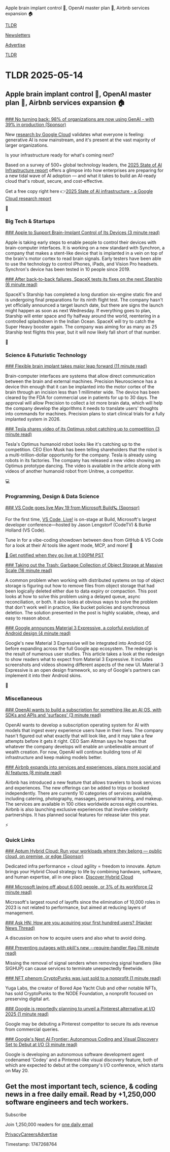 Apple brain implant control 📱, OpenAI master plan 🤖, Airbnb services expansion 🏠

[TLDR](/)

[Newsletters](/newsletters)

[Advertise](https://advertise.tldr.tech/)

[TLDR](/)

# TLDR 2025-05-14

## Apple brain implant control 📱, OpenAI master plan 🤖, Airbnb services expansion 🏠

### 

[### No turning back: 98% of organizations are now using GenAI - with 39% in production (Sponsor)](https://cloud.google.com/resources/content/state-of-ai-infrastructure?utm_source=cloud_sfdc&amp;utm_medium=email&amp;utm_campaign=FY24-Q3-GLOBAL-ENDM467-website-dl-AIInfraTrends-8889&amp;utm_content=state_of_ai_infra&amp;utm_term=tldr&amp;e=48754805&amp;hl=en)

New [research by Google Cloud](https://cloud.google.com/resources/content/state-of-ai-infrastructure?utm_source=cloud_sfdc&utm_medium=email&utm_campaign=FY24-Q3-GLOBAL-ENDM467-website-dl-AIInfraTrends-8889&utm_content=state_of_ai_infra&utm_term=tldr&e=48754805&hl=en) validates what everyone is feeling: generative AI is now mainstream, and it's present at the vast majority of larger organizations.

Is your infrastructure ready for what's coming next?

Based on a survey of 500+ global technology leaders, the [2025 State of AI Infrastructure report](https://cloud.google.com/resources/content/state-of-ai-infrastructure?utm_source=cloud_sfdc&utm_medium=email&utm_campaign=FY24-Q3-GLOBAL-ENDM467-website-dl-AIInfraTrends-8889&utm_content=state_of_ai_infra&utm_term=tldr&e=48754805&hl=en) offers a glimpse into how enterprises are preparing for a new tidal wave of AI adoption — and what it takes to build an AI-ready cloud that's robust, secure, and cost-effective.

Get a free copy right here 👉[2025 State of AI infrastructure - a Google Cloud research report](https://cloud.google.com/resources/content/state-of-ai-infrastructure?utm_source=cloud_sfdc&utm_medium=email&utm_campaign=FY24-Q3-GLOBAL-ENDM467-website-dl-AIInfraTrends-8889&utm_content=state_of_ai_infra&utm_term=tldr&e=48754805&hl=en)

📱

### Big Tech & Startups

[### Apple to Support Brain-Implant Control of Its Devices (3 minute read)](https://www.wsj.com/tech/apple-brain-computer-interface-9ec69919?st=Utxf3y&reflink=desktopwebshare_permalink&utm_source=tldrnewsletter)

Apple is taking early steps to enable people to control their devices with brain-computer interfaces. It is working on a new standard with Synchron, a company that makes a stent-like device that is implanted in a vein on top of the brain's motor cortex to read brain signals. Early testers have been able to use the technology to control iPhones, iPads, and Vision Pro headsets. Synchron's device has been tested in 10 people since 2019.

[### After back-to-back failures, SpaceX tests its fixes on the next Starship (6 minute read)](https://arstechnica.com/space/2025/05/spacex-test-fires-starship-for-an-all-important-next-flight/?utm_source=tldrnewsletter)

SpaceX's Starship has completed a long duration six-engine static fire and is undergoing final preparations for its ninth flight test. The company hasn't yet officially announced a target launch date, but there are signs the launch might happen as soon as next Wednesday. If everything goes to plan, Starship will enter space and fly halfway around the world, reentering in a controlled splashdown in the Indian Ocean. SpaceX will try to catch the Super Heavy booster again. The company was aiming for as many as 25 Starship test flights this year, but it will now likely fall short of that number.

🚀

### Science & Futuristic Technology

[### Flexible brain implant takes major leap forward (11 minute read)](https://www.freethink.com/biotech/precision-neuroscience-bci?utm_source=tldrnewsletter)

Brain-computer interfaces are systems that allow direct communication between the brain and external machines. Precision Neuroscience has a device thin enough that it can be implanted into the motor cortex of the brain through an incision less than 1 millimeter wide. The device has been cleared by the FDA for commercial use in patients for up to 30 days. The approval will allow Precision to collect a lot more brain data, which will help the company develop the algorithms it needs to translate users' thoughts into commands for machines. Precision plans to start clinical trials for a fully implanted system in 2026.

[### Tesla shares video of its Optimus robot catching up to competition (3 minute read)](https://electrek.co/2025/05/13/tesla-shares-video-optimus-robot-catching-up-competition/?utm_source=tldrnewsletter)

Tesla's Optimus humanoid robot looks like it's catching up to the competition. CEO Elon Musk has been telling shareholders that the robot is a multi-trillion-dollar opportunity for the company. Tesla is already using robots in its factories. The company has released a new video showing an Optimus prototype dancing. The video is available in the article along with videos of another humanoid robot from Unitree, a competitor.

💻

### Programming, Design & Data Science

[### VS Code goes live May 19 from Microsoft Build🪐 (Sponsor)](https://aka.ms/VSCodeLiveBuild?utm_source=tldrnewsletter)

For the first time, [VS Code, Live!](https://aka.ms/VSCodeLiveBuild) is on-stage at Build, Microsoft's largest developer conference—hosted by Jason Lengstorf (CodeTV) & Burke Holland (VS Code).

Tune in for a vibe-coding showdown between devs from GitHub & VS Code for a look at their AI tools like agent mode, MCP, and more! 🕺

[🔔 Get notified when they go live at 1:00PM PST](https://aka.ms/VSCodeLiveBuild)

[### Taking out the Trash: Garbage Collection of Object Storage at Massive Scale (16 minute read)](https://www.warpstream.com/blog/taking-out-the-trash-garbage-collection-of-object-storage-at-massive-scale?utm_source=tldrnewsletter)

A common problem when working with distributed systems on top of object storage is figuring out how to remove files from object storage that had been logically deleted either due to data expiry or compaction. This post looks at how to solve this problem using a delayed queue, async reconciliation, or both. It also looks at obvious ways to solve the problem that don't work well in practice, like bucket policies and synchronous deletion. The solution presented in the post is highly scalable, cheap, and easy to reason about.

[### Google announces Material 3 Expressive, a colorful evolution of Android design (4 minute read)](https://arstechnica.com/gadgets/2025/05/google-reveals-vibrant-material-3-expressive-coming-soon-to-a-pixel-near-you/?utm_source=tldrnewsletter)

Google's new Material 3 Expressive will be integrated into Android OS before expanding across the full Google app ecosystem. The redesign is the result of numerous user studies. This article takes a look at the redesign to show readers what to expect from Material 3 Expressive. It includes screenshots and videos showing different aspects of the new UI. Material 3 Expressive is an open design framework, so any of Google's partners can implement it into their Android skins.

🎁

### Miscellaneous

[### OpenAI wants to build a subscription for something like an AI OS, with SDKs and APIs and 'surfaces' (3 minute read)](https://www.theregister.com/2025/05/13/openai_ceo_altman_no_plans/?utm_source=tldrnewsletter)

OpenAI wants to develop a subscription operating system for AI with models that ingest every experience users have in their lives. The company hasn't figured out what exactly that will look like, and it may take a few attempts before it gets it right. CEO Sam Altman says he hopes that whatever the company develops will enable an unbelievable amount of wealth creation. For now, OpenAI will continue building tons of AI infrastructure and keep making models better.

[### Airbnb expands into services and experiences, plans more social and AI features (8 minute read)](https://techcrunch.com/2025/05/13/airbnb-lauches-services-and-experinces-as-it-thinks-about-connecting-travelers/?utm_source=tldrnewsletter)

Airbnb has introduced a new feature that allows travelers to book services and experiences. The new offerings can be added to trips or booked independently. There are currently 10 categories of services available, including catering, photography, massages, personal training, and makeup. The services are available in 100 cities worldwide across eight countries. Airbnb is also launching exclusive experiences that involve celebrity partnerships. It has planned social features for release later this year.

⚡

### Quick Links

[### Aptum Hybrid Cloud: Run your workloads where they belong — public cloud, on premise, or edge (Sponsor)](https://aptum.com/hybrid-cloud/?utm_source=newsletter&amp;utm_medium=tldr&amp;utm_campaign=hybrid)

Dedicated infra performance + cloud agility = freedom to innovate. Aptum brings your Hybrid Cloud strategy to life by combining hardware, software, and human expertise, all in one place. [Discover Hybrid Cloud](https://aptum.com/hybrid-cloud/?utm_source=newsletter&utm_medium=tldr&utm_campaign=hybrid)

[### Microsoft laying off about 6,000 people, or 3% of its workforce (2 minute read)](https://www.cnbc.com/2025/05/13/microsoft-is-cutting-3percent-of-workers-across-the-software-company.html?utm_source=tldrnewsletter)

Microsoft's largest round of layoffs since the elimination of 10,000 roles in 2023 is not related to performance, but aimed at reducing layers of management.

[### Ask HN: How are you acquiring your first hundred users? (Hacker News Thread)](https://news.ycombinator.com/item?id=43970837&amp;utm_source=tldrnewsletter)

A discussion on how to acquire users and also what to avoid doing.

[### Preventing outages with pkill's new --require-handler flag (18 minute read)](https://chrisdown.name/2025/05/13/safer-signal-sending-with-pkill-require-handler.html?utm_source=tldrnewsletter)

Missing the removal of signal senders when removing signal handlers (like SIGHUP) can cause services to terminate unexpectedly fleetwide.

[### NFT phenom CryptoPunks was just sold to a nonprofit (1 minute read)](https://techcrunch.com/2025/05/13/nft-phenom-cryptopunks-was-just-sold-to-a-nonprofit/?utm_source=tldrnewsletter)

Yuga Labs, the creator of Bored Ape Yacht Club and other notable NFTs, has sold CryptoPunks to the NODE Foundation, a nonprofit focused on preserving digital art.

[### Google is reportedly planning to unveil a Pinterest alternative at I/O 2025 (1 minute read)](https://www.engadget.com/big-tech/google-is-reportedly-planning-to-unveil-a-pinterest-alternative-at-io-2025-123033887.html?utm_source=tldrnewsletter)

Google may be debuting a Pinterest competitor to secure its ads revenue from commercial queries.

[### Google's Next AI Frontier: Autonomous Coding and Visual Discovery Set to Debut at I/O (3 minute read)](https://www.webpronews.com/googles-next-ai-frontier-autonomous-coding-and-visual-discovery-set-to-debut-at-i-o/?utm_source=tldrnewsletter)

Google is developing an autonomous software development agent codenamed 'Codey' and a Pinterest-like visual discovery feature, both of which are expected to debut at the company's I/O conference, which starts on May 20.

## Get the most important tech, science, & coding news in a free daily email. Read by +1,250,000 software engineers and tech workers.

Subscribe

Join 1,250,000 readers for [one daily email](/api/latest/tech)

[Privacy](/privacy)[Careers](https://jobs.ashbyhq.com/tldr.tech)[Advertise](/tech/advertise)

Timestamp: 1747268764